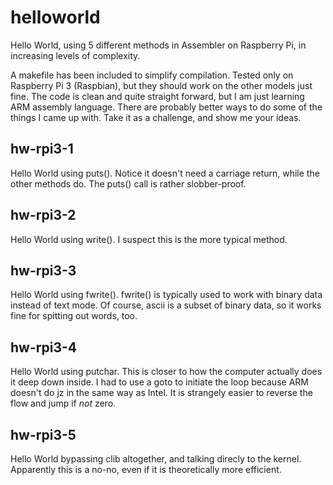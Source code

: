 # helloworld
Hello World, using 5 different methods in Assembler on Raspberry Pi, in increasing levels of complexity.

A makefile has been included to simplify compilation. Tested only on Raspberry Pi 3 (Raspbian), but they should work on the other models just fine. The code is clean and quite straight forward, but I am just learning ARM assembly language. There are probably better ways to do some of the things I came up with. Take it as a challenge, and show me your ideas.


## hw-rpi3-1

Hello World using puts(). Notice it doesn't need a carriage return, while the other methods do. The puts() call is rather slobber-proof.

## hw-rpi3-2

Hello World using write(). I suspect this is the more typical method.

## hw-rpi3-3

Hello World using fwrite(). fwrite() is typically used to work with binary data instead of text mode. Of course, ascii is a subset of binary data, so it works fine for spitting out words, too.

## hw-rpi3-4

Hello World using putchar. This is closer to how the computer actually does it deep down inside. I had to use a goto to initiate the loop because ARM doesn't do jz in the same way as Intel. It is strangely easier to reverse the flow and jump if *not* zero. 

## hw-rpi3-5

Hello World bypassing clib altogether, and talking direcly to the kernel. Apparently this is a no-no, even if it is theoretically more efficient.
